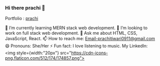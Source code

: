 ### Hi there prachi  👋


Portfolio : <a href="https://prachi913.github.io/"> prachi </a>

🌱 I’m currently learning MERN stack web development.
👯 I’m looking to work on full stack web development.
💬 Ask me about HTML, CSS, JavaScript, React.
📫 How to reach me:  <a href="prachitiwari0911@gmail.com">Email-prachitiwari0911@gmail.com</a>
😄 Pronouns: She/Her
⚡ Fun fact: I love listening to music. My LinkedIn: <img style={width:"20px"} src="https://cdn-icons-png.flaticon.com/512/174/174857.png"></img>
